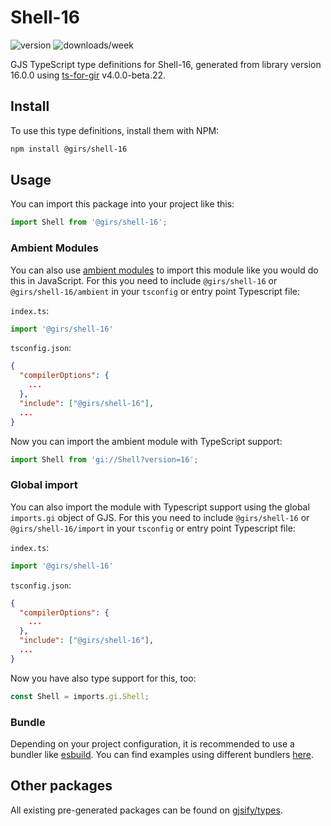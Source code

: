 
# Shell-16

![version](https://img.shields.io/npm/v/@girs/shell-16)
![downloads/week](https://img.shields.io/npm/dw/@girs/shell-16)


GJS TypeScript type definitions for Shell-16, generated from library version 16.0.0 using [ts-for-gir](https://github.com/gjsify/ts-for-gir) v4.0.0-beta.22.


## Install

To use this type definitions, install them with NPM:
```bash
npm install @girs/shell-16
```

## Usage

You can import this package into your project like this:
```ts
import Shell from '@girs/shell-16';
```

### Ambient Modules

You can also use [ambient modules](https://github.com/gjsify/ts-for-gir/tree/main/packages/cli#ambient-modules) to import this module like you would do this in JavaScript.
For this you need to include `@girs/shell-16` or `@girs/shell-16/ambient` in your `tsconfig` or entry point Typescript file:

`index.ts`:
```ts
import '@girs/shell-16'
```

`tsconfig.json`:
```json
{
  "compilerOptions": {
    ...
  },
  "include": ["@girs/shell-16"],
  ...
}
```

Now you can import the ambient module with TypeScript support: 

```ts
import Shell from 'gi://Shell?version=16';
```

### Global import

You can also import the module with Typescript support using the global `imports.gi` object of GJS.
For this you need to include `@girs/shell-16` or `@girs/shell-16/import` in your `tsconfig` or entry point Typescript file:

`index.ts`:
```ts
import '@girs/shell-16'
```

`tsconfig.json`:
```json
{
  "compilerOptions": {
    ...
  },
  "include": ["@girs/shell-16"],
  ...
}
```

Now you have also type support for this, too:

```ts
const Shell = imports.gi.Shell;
```

### Bundle

Depending on your project configuration, it is recommended to use a bundler like [esbuild](https://esbuild.github.io/). You can find examples using different bundlers [here](https://github.com/gjsify/ts-for-gir/tree/main/examples).

## Other packages

All existing pre-generated packages can be found on [gjsify/types](https://github.com/gjsify/types).

